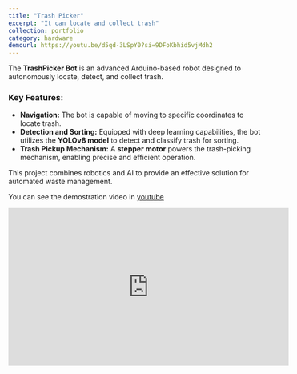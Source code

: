 ```yaml
---
title: "Trash Picker"
excerpt: "It can locate and collect trash"
collection: portfolio
category: hardware
demourl: https://youtu.be/d5qd-3LSpY0?si=9DFoKbhid5vjMdh2
---
```


The **TrashPicker Bot** is an advanced Arduino-based robot designed to autonomously locate, detect, and collect trash.  

### Key Features:
- **Navigation:** The bot is capable of moving to specific coordinates to locate trash.  
- **Detection and Sorting:** Equipped with deep learning capabilities, the bot utilizes the **YOLOv8 model** to detect and classify trash for sorting.  
- **Trash Pickup Mechanism:** A **stepper motor** powers the trash-picking mechanism, enabling precise and efficient operation.  

This project combines robotics and AI to provide an effective solution for automated waste management.  


You can see the demostration video in [youtube](https://youtu.be/d5qd-3LSpY0?si=9DFoKbhid5vjMdh2)
<iframe width="560" height="315" src="https://www.youtube.com/embed/d5qd-3LSpY0?si=5bDM905NO86u4dFZ" title="YouTube video player" frameborder="0" allow="accelerometer; autoplay; clipboard-write; encrypted-media; gyroscope; picture-in-picture; web-share" referrerpolicy="strict-origin-when-cross-origin" allowfullscreen></iframe>